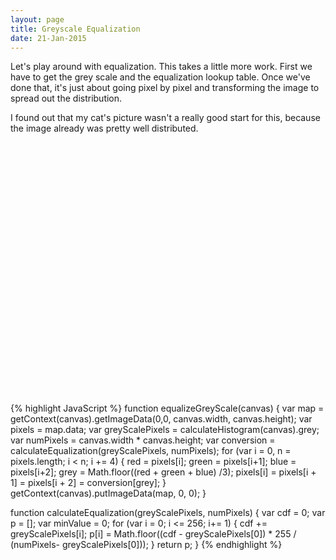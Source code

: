 ```yaml
---
layout: page
title: Greyscale Equalization
date: 21-Jan-2015
---
```


Let's play around with equalization.  This takes a little more work.  First we have to get the grey scale and the equalization lookup
table.  Once we've done that, it's just about going pixel by pixel and transforming the image to spread out the distribution.

I found out that my cat's picture wasn't a really good start for this, because the image already was pretty well distributed.


<canvas id="greyScale" />

<canvas id="equalizedCanvas" />

<div id="histogram" style="width:100%; height:400px;">
</div>

<br />
{% highlight JavaScript %}
function equalizeGreyScale(canvas) {
  var map = getContext(canvas).getImageData(0,0, canvas.width, canvas.height);
  var pixels = map.data;
  var greyScalePixels = calculateHistogram(canvas).grey;
  var numPixels = canvas.width * canvas.height;
  var conversion = calculateEqualization(greyScalePixels, numPixels);
  for (var i = 0, n = pixels.length; i < n; i += 4) {
    red = pixels[i];
    green = pixels[i+1];
    blue = pixels[i+2];
    grey = Math.floor((red + green + blue) /3);
    pixels[i] = pixels[i + 1] = pixels[i + 2] = conversion[grey];
  }
  getContext(canvas).putImageData(map, 0, 0);
}

function calculateEqualization(greyScalePixels, numPixels) {
  var cdf = 0;
  var p = [];
  var minValue = 0;
  for (var i = 0; i <= 256; i+= 1) {
    cdf += greyScalePixels[i];
    p[i] = Math.floor((cdf - greyScalePixels[0]) * 255 / (numPixels- greyScalePixels[0]));
  }
  return p;
}
{% endhighlight %}


<script>
  var img = new Image();   // Create new img element
  var greyScaleCanvas = document.getElementById('greyScale');
  var equalizedCanvas = document.getElementById('equalizedCanvas');
  img.addEventListener("load", function() {
    setToCanvas(img, greyScaleCanvas);
    convertToGreyScale(greyScaleCanvas);
    setToCanvas(img, equalizedCanvas);
    convertToGreyScale(equalizedCanvas);
    equalizeGreyScale(equalizedCanvas);
    var originalImageHistogram = calculateHistogram(greyScaleCanvas);
    var equalizedImageHistogram = calculateHistogram(equalizedCanvas);
    plot(originalImageHistogram.grey, equalizedImageHistogram.grey);
  }, false);
  
  img.src = '{{ page.base_url }}/img/LenaDark.png'; // Set source path
  
    function plot(origianlGrey, equalizedGrey) {
     var greyPlot = [];
     var equalizedGreyPlot = [];
     for (var i = 0; i < 256; i += 1) {
      greyPlot.push([i, origianlGrey[i]]);
      equalizedGreyPlot.push([i, equalizedGrey[i]]);
     }
    
    $.plot("#histogram", [ 
      { label: 'OriginalGrey', data: greyPlot, color: 'red'},
      { label: 'EqualizedGrey', data: equalizedGreyPlot, color: 'green'}],
      { series: { lines: {show:true}},
        yaxis: {
          axisLabel: "Number of Pixels",
          axisLabelUseCanvas: true,
          axisLabelFontSizePixels: 12,
          axisLabelFontFamily: 'Verdana, Arial, Helvetica, Tahoma, sans-serif',
          axisLabelPadding: 5
        },
        grid: {
          labelMargin: 10
        }
      });
var xaxisLabel = $("<div class='axisLabel xaxisLabel'></div>")
  .text("Color Value")
  .appendTo($('#histogram'));

var yaxisLabel = $("<div class='axisLabel yaxisLabel'></div>")
  .text("Number of Pixels")
  .appendTo($('#histogram'));
    }
</script>